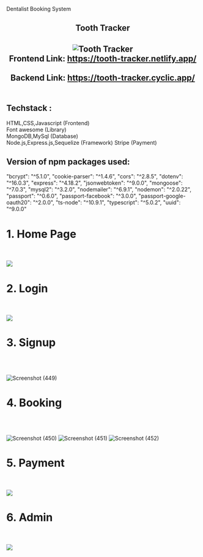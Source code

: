
Dentalist Booking System

<div align="center">
<h2>Tooth Tracker<h2>

  ![Tooth Tracker](https://user-images.githubusercontent.com/112674221/229418884-02368d0e-c361-4314-be19-0be2243a6d5b.png)
  <br>
  Frontend Link: https://tooth-tracker.netlify.app/ <br> <br>
  Backend Link: https://tooth-tracker.cyclic.app/ <br> <br>
  

</div>
  
  <h2>Techstack : </h2>
HTML,CSS,Javascript (Frontend) <br>
Font awesome (Library) <br>
MongoDB,MySql (Database) <br>
Node.js,Express.js,Sequelize (Framework) 
Stripe (Payment)
  <br>
  
  <h2>Version of npm packages used:</h2>
  "bcrypt": "^5.1.0",
    "cookie-parser": "^1.4.6",
    "cors": "^2.8.5",
    "dotenv": "^16.0.3",
    "express": "^4.18.2",
    "jsonwebtoken": "^9.0.0",
    "mongoose": "^7.0.3",
    "mysql2": "^3.2.0",
    "nodemailer": "^6.9.1",
    "nodemon": "^2.0.22",
    "passport": "^0.6.0",
    "passport-facebook": "^3.0.0",
    "passport-google-oauth20": "^2.0.0",
    "ts-node": "^10.9.1",
    "typescript": "^5.0.2",
    "uuid": "^9.0.0"
  
  
  <h1>1.  Home Page  </h1><br><br>
  <img src="https://user-images.githubusercontent.com/112674221/229420654-84b13fc6-0a57-4474-94a0-fdb7b936278c.png">
  
  
  <h1>2. Login  </h1>
  <br><br>
  <img src="https://user-images.githubusercontent.com/112674221/229420797-a23ee471-6dfb-4e43-b36d-eea25cc90c00.png">

  
   <h1>3. Signup  </h1>
  <br><br>
  
  ![Screenshot (449)](https://user-images.githubusercontent.com/112674221/229420897-3afa74a0-4a93-4e72-a454-970303c2d05d.png)
  
  <h1>4. Booking  </h1>
  <br><br>
  
  ![Screenshot (450)](https://user-images.githubusercontent.com/112674221/229420997-7478a01e-dfea-4154-91ca-e4964233b84e.png)
  ![Screenshot (451)](https://user-images.githubusercontent.com/112674221/229421062-2e2d6ed9-a9a2-49ab-b994-d23396a49ec3.png)
  ![Screenshot (452)](https://user-images.githubusercontent.com/112674221/229421124-fd2f034f-b55e-4d97-b5ed-4bb5c8669b0e.png)
  
  <h1>5. Payment  </h1>
  <br><br>
  <img src="https://user-images.githubusercontent.com/112674221/229421230-aee77286-862f-4ed5-86a0-fef24e5bc466.png">
  
  
  <h1>6. Admin  </h1>
  <br><br>
  <img src="https://user-images.githubusercontent.com/112674221/229421317-03273d17-fbf0-4bcc-8429-f57876561885.png">
  

